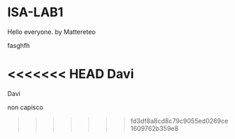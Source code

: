 # ISA-LAB1

Hello everyone. by Mattereteo

fasghfh

<<<<<<< HEAD
Davi
=======
Davi

non capisco
>>>>>>> fd3df8a8cd8c79c9055ed0269ce1609762b359e8
